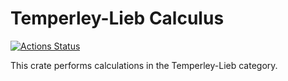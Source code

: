 Temperley-Lieb Calculus
=======================

[![Actions Status](https://github.com/rspencer01/temperley_lieb_cat/workflows/Build%20and%20Test/badge.svg)](https://github.com/rspencer01/temperley_lieb_cat/actions)

This crate performs calculations in the Temperley-Lieb category.
